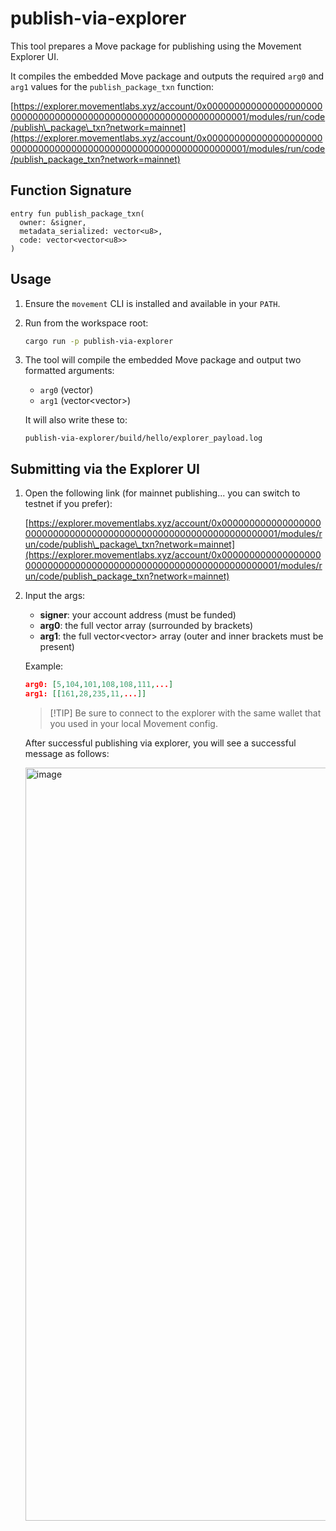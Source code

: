 # publish-via-explorer

This tool prepares a Move package for publishing using the Movement Explorer UI.

It compiles the embedded Move package and outputs the required `arg0` and `arg1` values for the `publish_package_txn` function:

[https://explorer.movementlabs.xyz/account/0x0000000000000000000000000000000000000000000000000000000000000001/modules/run/code/publish\_package\_txn?network=mainnet](https://explorer.movementlabs.xyz/account/0x0000000000000000000000000000000000000000000000000000000000000001/modules/run/code/publish_package_txn?network=mainnet)

## Function Signature

```move
entry fun publish_package_txn(
  owner: &signer,
  metadata_serialized: vector<u8>,
  code: vector<vector<u8>>
)
```

## Usage

1. Ensure the `movement` CLI is installed and available in your `PATH`.

2. Run from the workspace root:

   ```bash
   cargo run -p publish-via-explorer
   ```

3. The tool will compile the embedded Move package and output two formatted arguments:

   * `arg0` (vector<u8>)
   * `arg1` (vector\<vector<u8>>)

   It will also write these to:

   ```
   publish-via-explorer/build/hello/explorer_payload.log
   ```

## Submitting via the Explorer UI

1. Open the following link (for mainnet publishing... you can switch to testnet if you prefer):

   [https://explorer.movementlabs.xyz/account/0x0000000000000000000000000000000000000000000000000000000000000001/modules/run/code/publish\_package\_txn?network=mainnet](https://explorer.movementlabs.xyz/account/0x0000000000000000000000000000000000000000000000000000000000000001/modules/run/code/publish_package_txn?network=mainnet)

2. Input the args:

   * **signer**: your account address (must be funded)
   * **arg0**: the full vector<u8> array (surrounded by brackets)
   * **arg1**: the full vector\<vector<u8>> array (outer and inner brackets must be present)

   Example:

   ```json
   arg0: [5,104,101,108,108,111,...]
   arg1: [[161,28,235,11,...]]
   ```
   > [!TIP] Be sure to connect to the explorer with the same wallet that you used in your local Movement config.

   After successful publishing via explorer, you will see a successful message as follows:
  
   <img width="1205" alt="image" src="https://github.com/user-attachments/assets/312c2c17-e164-45d8-a7ca-c379ef0f21ed" />
